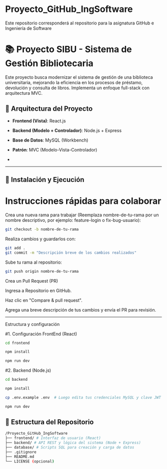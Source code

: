 # Proyecto_GitHub_IngSoftware
Este repositorio corresponderá al repositorio para la asignatura GitHub e Ingeniería de Software

# 📚 Proyecto SIBU - Sistema de Gestión Bibliotecaria

Este proyecto busca modernizar el sistema de gestión de una biblioteca universitaria, mejorando la eficiencia en los procesos de préstamo, devolución y consulta de libros. Implementa un enfoque full-stack con arquitectura MVC.

## 🧱 Arquitectura del Proyecto

- **Frontend (Vista)**: React.js
- **Backend (Modelo + Controlador)**: Node.js + Express
- **Base de Datos**: MySQL (Workbench)
- **Patrón**: MVC (Modelo-Vista-Controlador)

- 
---

## 🚀 Instalación y Ejecución

# Instrucciones rápidas para colaborar

Crea una nueva rama para trabajar (Reemplaza nombre-de-tu-rama por un nombre descriptivo, por ejemplo: feature-login o fix-bug-usuario):
```bash
git checkout -b nombre-de-tu-rama
```

Realiza cambios y guardarlos con:

```bash
git add .
git commit -m "Descripción breve de los cambios realizados"
```

Sube tu rama al repositorio:

```bash
git push origin nombre-de-tu-rama
```

Crea un Pull Request (PR)

Ingresa a Repositorio en GitHub.

Haz clic en "Compare & pull request".

Agrega una breve descripción de tus cambios y envía el PR para revisión.

---

Estructura y configuración

#1. Configuración FrontEnd (React)

```bash
cd frontend

npm install

npm run dev
```
#2. Backend (Node.js)

```bash
cd backend

npm install

cp .env.example .env  # Luego edita tus credenciales MySQL y clave JWT

npm run dev
```

## 📁 Estructura del Repositorio

```bash
/Proyecto_GitHub_IngSoftware
├── frontend/ # Interfaz de usuario (React)
├── backend/ # API REST y lógica del sistema (Node + Express)
├── database/ # Scripts SQL para creación y carga de datos
├── .gitignore
├── README.md
└── LICENSE (opcional)
```

